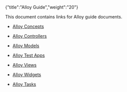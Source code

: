 {"title":"Alloy Guide","weight":"20"} 

This document contains links for Alloy guide documents.

*   [Alloy Concepts](/docs/appc/Alloy_Framework/Alloy_Guide/Alloy_Concepts/)
    
*   [Alloy Controllers](/docs/appc/Alloy_Framework/Alloy_Guide/Alloy_Controllers/)
    
*   [Alloy Models](/docs/appc/Alloy_Framework/Alloy_Guide/Alloy_Models/)
    
*   [Alloy Test Apps](/docs/appc/Alloy_Framework/Alloy_Guide/Alloy_Test_Apps/)
    
*   [Alloy Views](/docs/appc/Alloy_Framework/Alloy_Guide/Alloy_Views/)
    
*   [Alloy Widgets](/docs/appc/Alloy_Framework/Alloy_Guide/Alloy_Widgets/)
    
*   [Alloy Tasks](/docs/appc/Alloy_Framework/Alloy_Guide/Alloy_Tasks/)